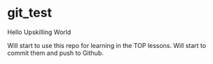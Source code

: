 # git_test

Hello Upskilling World

Will start to use this repo for learning in the TOP lessons.
Will start to commit them and push to Github.